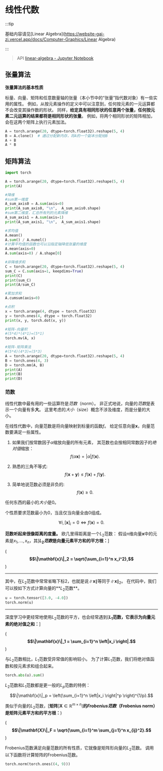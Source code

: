 # 线性代数

:::tip

基础内容请见[Linear Algebra](https://website-gai-zi.vercel.app/docs/Computer-Graphics/Linear Algebra)

:::

> API [linear-algebra - Jupyter Notebook](http://localhost:8888/notebooks/Downloads/d2l-zh/pytorch/chapter_preliminaries/linear-algebra.ipynb)

## 张量算法

**张量算法的基本性质**

标量、向量、矩阵和任意数量轴的张量（本小节中的“张量”指代数对象）有一些实用的属性。
例如，从按元素操作的定义中可以注意到，任何按元素的一元运算都不会改变其操作数的形状。
同样，**给定具有相同形状的任意两个张量，任何按元素二元运算的结果都将是相同形状的张量**。
例如，将两个相同形状的矩阵相加，会在这两个矩阵上执行元素加法。

```python
A = torch.arange(20, dtype=torch.float32).reshape(5, 4)
B = A.clone()  # 通过分配新内存，将A的一个副本分配给B
A + B
A * B
```

## 矩阵算法

```python
import torch

A = torch.arange(20, dtype=torch.float32).reshape(5, 4)
print(A)

#降维
#sum第一维度
A_sum_axis0 = A.sum(axis=0)
print(A_sum_axis0, "\n",  A_sum_axis0.shape)
#sum第二维度，汇总所有列的元素降维
A_sum_axis1 = A.sum(axis=1)
print(A_sum_axis1, "\n",  A_sum_axis1.shape)

#求均值
A.mean()
A.sum() / A.numel()
#计算平均值的函数也可以沿指定轴降低张量的维度
A.mean(axis=0)
A.sum(axis=0) / A.shape[0]

#非降维求和
C = torch.arange(20, dtype=torch.float32).reshape(5, 4)
sum_C = C.sum(axis=1, keepdims=True)
print(C)
print(sum_C)
print(A/sum_C)

#累加求和
A.cumsum(axis=0)

#点积
x = torch.arange(4, dtype = torch.float32)
y = torch.ones(4, dtype = torch.float32)
print(x, y, torch.dot(x, y))

#矩阵-向量积
#(5*4)*(4*1)=(5*1)
torch.mv(A, x)

#矩阵-矩阵乘法
#(5*4)(4*3)=(5*3)
A = torch.arange(20, dtype=torch.float32).reshape(5, 4)
B = torch.ones(4, 3)
D = torch.mm(A, B)
print(A)
print(B)
print(D)
```

### 范数

线性代数中最有用的一些运算符是*范数*（norm）。
非正式地说，向量的*范数*是表示一个向量有多**大**。
这里考虑的*大小*（size）概念不涉及维度，而是分量的大小。

在线性代数中，向量范数是将向量映射到标量的函数$f$。
给定任意向量$\mathbf{x}$，向量范数要满足一些属性。

1. 如果我们按常数因子$\alpha$缩放向量的所有元素，
   其范数也会按相同常数因子的*绝对值*缩放：$$f(\alpha \mathbf{x}) = |\alpha| f(\mathbf{x}).$$

2. 熟悉的三角不等式: $$f(\mathbf{x} + \mathbf{y}) \leq f(\mathbf{x}) + f(\mathbf{y}).$$

3. 简单地说范数必须是非负的: $$f(\mathbf{x}) \geq 0.$$

任何东西的最小的*大小*是0。

个性质要求范数最小为0，当且仅当向量全由0组成。

$$\forall i, [\mathbf{x}]_i = 0 \Leftrightarrow f(\mathbf{x})=0.$$

**范数听起来很像距离的度量。**
欧几里得距离是一个$L_2$范数：
假设$n$维向量$\mathbf{x}$中的元素是$x_1,\ldots,x_n$，其[**$L_2$*范数*是向量元素平方和的平方根：**]

(**$$\|\mathbf{x}\|_2 = \sqrt{\sum_{i=1}^n x_i^2},$$**)

---

其中，在$L_2$范数中常常省略下标$2$，也就是说$\|\mathbf{x}\|$等同于$\|\mathbf{x}\|_2$。
在代码中，我们可以按如下方式计算向量的**$L_2$范数**。

```python
u = torch.tensor([3.0, -4.0])
torch.norm(u)
```

---

深度学习中更经常地使用$L_2$范数的平方，也会经常遇到[**$L_1$范数，它表示为向量元素的绝对值之和：**]

(**$$\|\mathbf{x}\|_1 = \sum_{i=1}^n \left|x_i \right|.$$**)

与$L_2$范数相比，$L_1$范数受异常值的影响较小。
为了计算$L_1$范数，我们将绝对值函数和按元素求和组合起来。

```python
torch.abs(u).sum()
```

$L_2$范数和$L_1$范数都是更一般的$L_p$范数的特例：

$$\|\mathbf{x}\|_p = \left(\sum_{i=1}^n \left|x_i \right|^p \right)^{1/p}.$$

类似于向量的$L_2$范数，[**矩阵**]$\mathbf{X} \in \mathbb{R}^{m \times n}$(**的*Frobenius范数*（Frobenius norm）是矩阵元素平方和的平方根：**)

(**$$\|\mathbf{X}\|_F = \sqrt{\sum_{i=1}^m \sum_{j=1}^n x_{ij}^2}.$$**)

Frobenius范数满足向量范数的所有性质，它就像是矩阵形向量的$L_2$范数。
调用以下函数将计算矩阵的Frobenius范数。

```python
torch.norm(torch.ones((4, 9)))
```

